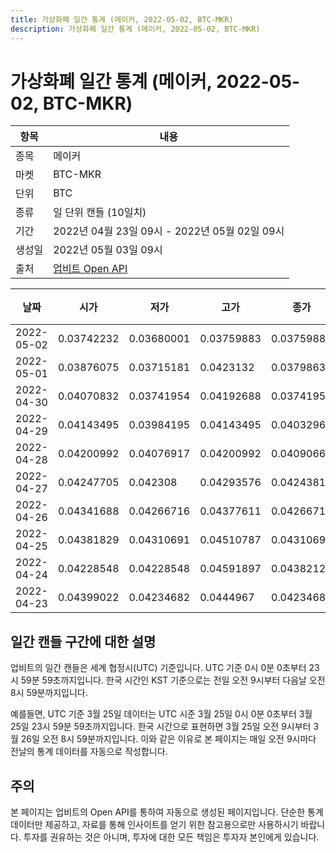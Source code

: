 ```yaml
---
title: 가상화폐 일간 통계 (메이커, 2022-05-02, BTC-MKR)
description: 가상화폐 일간 통계 (메이커, 2022-05-02, BTC-MKR)
---
```



가상화폐 일간 통계 (메이커, 2022-05-02, BTC-MKR)
===

|항목|내용|
|--|--|
|종목|메이커|
|마켓|BTC-MKR|
|단위|BTC|
|종류|일 단위 캔들 (10일치)|
|기간|2022년 04월 23일 09시 - 2022년 05월 02일 09시|
|생성일|2022년 05월 03일 09시|
|출처|[업비트 Open API](https://docs.upbit.com)|


|날짜|시가|저가|고가|종가|비고|
|--|--|--|--|--|--|
|2022-05-02|0.03742232|0.03680001|0.03759883|0.03759883|    |
|2022-05-01|0.03876075|0.03715181|0.0423132|0.03798632|    |
|2022-04-30|0.04070832|0.03741954|0.04192688|0.03741954|    |
|2022-04-29|0.04143495|0.03984195|0.04143495|0.04032962|    |
|2022-04-28|0.04200992|0.04076917|0.04200992|0.04090666|    |
|2022-04-27|0.04247705|0.042308|0.04293576|0.04243818|    |
|2022-04-26|0.04341688|0.04266716|0.04377611|0.04266716|    |
|2022-04-25|0.04381829|0.04310691|0.04510787|0.04310691|    |
|2022-04-24|0.04228548|0.04228548|0.04591897|0.04382122|    |
|2022-04-23|0.04399022|0.04234682|0.0444967|0.04234682|    |


일간 캔들 구간에 대한 설명
---


업비트의 일간 캔들은 세계 협정시(UTC) 기준입니다. 
UTC 기준 0시 0분 0초부터 23시 59분 59초까지입니다. 
한국 시간인 KST 기준으로는 전일 오전 9시부터 다음날 오전 8시 59분까지입니다. 


예를들면, UTC 기준 3월 25일 데이터는 UTC 시준 3월 25일 0시 0분 0초부터 3월 25일 23시 59분 59초까지입니다. 
한국 시간으로 표현하면 3월 25일 오전 9시부터 3월 26일 오전 8시 59분까지입니다. 
이와 같은 이유로 본 페이지는 매일 오전 9시마다 전날의 통계 데이터를 자동으로 작성합니다. 


주의
---


본 페이지는 업비트의 Open API를 통하여 자동으로 생성된 페이지입니다. 
단순한 통계 데이터만 제공하고, 자료를 통해 인사이트를 얻기 위한 참고용으로만 사용하시기 바랍니다. 
투자를 권유하는 것은 아니며, 투자에 대한 모든 책임은 투자자 본인에게 있습니다. 
